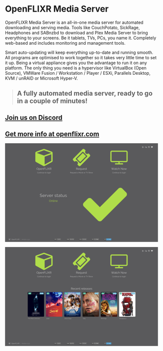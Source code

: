 # OpenFLIXR Media Server
OpenFLIXR Media Server is an all-in-one media server for automated downloading and serving media. Tools like CouchPotato, SickRage, Headphones and SABnzbd to download and Plex Media Server to bring everything to your screens. Be it tablets, TVs, PCs, you name it. Completely web-based and includes monitoring and management tools.

Smart auto-updating will keep everything up-to-date and running smooth. All programs are optimised to work together so it takes very little time to set it up. Being a virtual appliance gives you the advantage to run it on any platform. The only thing you need is a hypervisor like VirtualBox (Open Source), VMWare Fusion / Workstation / Player / ESXi, Parallels Desktop, KVM / unRAID or Microsoft Hyper-V.

> ## A fully automated media server, ready to go in a couple of minutes!

## [Join us on Discord](https://discord.gg/PcCErTQ)
## [Get more info at openflixr.com](http://www.openflixr.com)

![OpenFLIXR Landing Page](/assets/img/screen.png)

![OpenFLIXR Landing Page Recent Movies](/assets/img/screen2.png)
